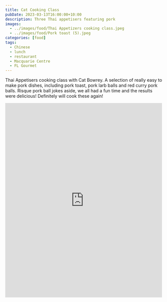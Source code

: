 ```yaml
---
title: Cat Cooking Class
pubDate: 2023-03-13T16:00:00+10:00
description: Three Thai appetisers featuring pork
images:
  - ../images/food/Thai Appetizers cooking class.jpeg
  - ../images/food/Pork toast (5).jpeg
categories: [food]
tags:
  - Chinese
  - lunch
  - restaurant
  - Macquarie Centre
  - FL Gourmet
---
```


Thai Appetisers cooking class with Cat Bowrey. A selection of really easy to make pork dishes, including pork toast, pork larb balls and red curry pork balls. Risque pork ball jokes aside, we all had a fun time and the results were delicious! Definitely will cook these again!

<iframe src="https://www.facebook.com/plugins/post.php?href=https%3A%2F%2Fwww.facebook.com%2Fchris1.tham%2Fposts%2Fpfbid0sx8Chjkx5Lw7XgYyCDgMtH1KTr978GFStXeBVFHRfPzwNtCW7QNrfmXLnDYYm8A7l&show_text=true&width=500" width="500" height="620" style="border:none;overflow:hidden" scrolling="no" frameborder="0" allowfullscreen="true" allow="autoplay; clipboard-write; encrypted-media; picture-in-picture; web-share"></iframe>
